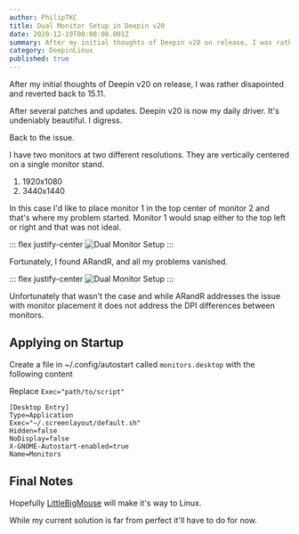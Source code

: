 ```yaml
---
author: PhilipTKC
title: Dual Monitor Setup in Deepin v20
date: 2020-12-19T00:00:00.001Z
summary: After my initial thoughts of Deepin v20 on release, I was rather disapointed and reverted back to 15.11. After several patches and updates. Deepin v20 is now my daily driver. It's far from perfect, however, It's undeniably beautiful. I digress.
category: DeepinLinux
published: true
---
```


After my initial thoughts of Deepin v20 on release, I was rather disapointed and reverted back to 15.11. 

After several patches and updates. Deepin v20 is now my daily driver. It's undeniably beautiful. I digress.

Back to the issue.

I have two monitors at two different resolutions. They are vertically centered on a single monitor stand.

1. 1920x1080
2. 3440x1440

In this case I'd like to place monitor 1 in the top center of monitor 2 and that's where my problem started. Monitor 1 would snap either to the top left or right and that was not ideal.

::: flex justify-center
![Dual Monitor Setup](./assets/images/screen-displays-01.png)
:::

Fortunately, I found ARandR, and all my problems vanished.

::: flex justify-center
![Dual Monitor Setup](./assets/images/screen-displays-02.png)
:::

Unfortunately that wasn't the case and while ARandR addresses the issue with monitor placement it does not address the DPI differences between monitors.

## Applying on Startup

Create a file in ~/.config/autostart called `monitors.desktop` with the following content

Replace `Exec="path/to/script"`

```
[Desktop Entry]
Type=Application
Exec="~/.screenlayout/default.sh"
Hidden=false
NoDisplay=false
X-GNOME-Autostart-enabled=true
Name=Monitors
```

## Final Notes

Hopefully [LittleBigMouse](https://github.com/mgth/LittleBigMouse) will make it's way to Linux.

While my current solution is far from perfect it'll have to do for now.